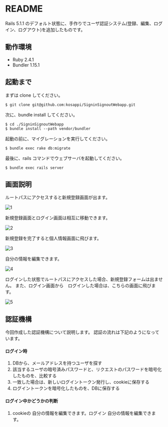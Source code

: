 # README

Rails 5.1.1 のデフォルト状態に、手作りでユーザ認証システム(登録、編集、ログイン、ログアウト)を追加したものです。

## 動作環境

* Ruby 2.4.1
* Bundler 1.15.1

## 起動まで

まずは clone してください。

```
$ git clone git@github.com:kosappi/SigninSignoutWebapp.git
```

次に、bundle install してください。

```
$ cd ./SigninSignoutWebapp
$ bundle install --path vendor/bundler
```

起動の前に、マイグレーションを実行してください。

```
$ bundle exec rake db:migrate
```

最後に、rails コマンドでウェブサーバを起動してください。

```
$ bundle exec rails server
```

## 画面説明

ルートパスにアクセスすると新規登録画面が出ます。

![1](http://i.imgur.com/MDdJ7WY.png?1)

新規登録画面とログイン画面は相互に移動できます。

![2](http://i.imgur.com/LMeEmRq.png?1)

新規登録を完了すると個人情報画面に飛びます。

![3](http://i.imgur.com/QKjQgzc.png?1)

自分の情報を編集できます。

![4](http://i.imgur.com/YKFu9uk.png?1)

ログインした状態でルートパスにアクセスした場合、新規登録フォームは出ません。
また、ログイン画面から　ログインした場合は、こちらの画面に飛びます。

![5](http://i.imgur.com/icOeImG.png?1)

## 認証機構

今回作成した認証機構について説明します。
認証の流れは下記のようになっています。

#### ログイン時

1. DBから、メールアドレスを持つユーザを探す
1. 該当するユーザの暗号済みパスワードと、リクエストのパスワードを暗号化したものを、比較する
1. 一致した場合は、新しいログイントークン発行し、cookieに保存する
1. ログイントークンを暗号化したものを、DBに保存する

#### ログイン中かどうかの判断

1. cookieの
自分の情報を編集できます。ログイン
自分の情報を編集できます。
